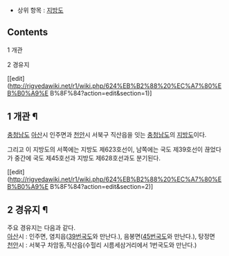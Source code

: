   * 상위 항목 : [지방도](%EC%A7%80%EB%B0%A9%EB%8F%84.md)  

## Contents

    

1 개관

2 경유지

[[edit](http://rigvedawiki.net/r1/wiki.php/624%EB%B2%88%20%EC%A7%80%EB%B0%A9%E
B%8F%84?action=edit&section=1)]

## 1 개관 ¶

[충청남도](%EC%B6%A9%EC%B2%AD%EB%82%A8%EB%8F%84.md)
[아산](%EC%95%84%EC%82%B0.md)시 인주면과 [천안](%EC%B2%9C%EC%95%88.md)시 서북구 직산읍을
잇는 [충청남도](%EC%B6%A9%EC%B2%AD%EB%82%A8%EB%8F%84.md)의
[지방도](%EC%A7%80%EB%B0%A9%EB%8F%84.md)이다.

  

그리고 이 지방도의 서쪽에는 지방도 제623호선이, 남쪽에는 국도 제39호선이 끊었다가 중간에 국도 제45호선과 지방도 제628호선과도
분기된다.

[[edit](http://rigvedawiki.net/r1/wiki.php/624%EB%B2%88%20%EC%A7%80%EB%B0%A9%E
B%8F%84?action=edit&section=2)]

## 2 경유지 ¶

주요 경유지는 다음과 같다.  
[아산](%EC%95%84%EC%82%B0.md)시 : 인주면, 염치읍([39번국도](39%EB%B2%88%20%EA%B5%AD%EB%8F%84.md)와 만난다.), 음봉면([45번국도](45%EB%B2%88%20%EA%B5%AD%EB%8F%84.md)와 만난다.), 탕정면  
[천안](%EC%B2%9C%EC%95%88.md)시 : 서북구 차암동,직산읍(수헐리 시름세삼거리에서 1번국도와 만난다.)

